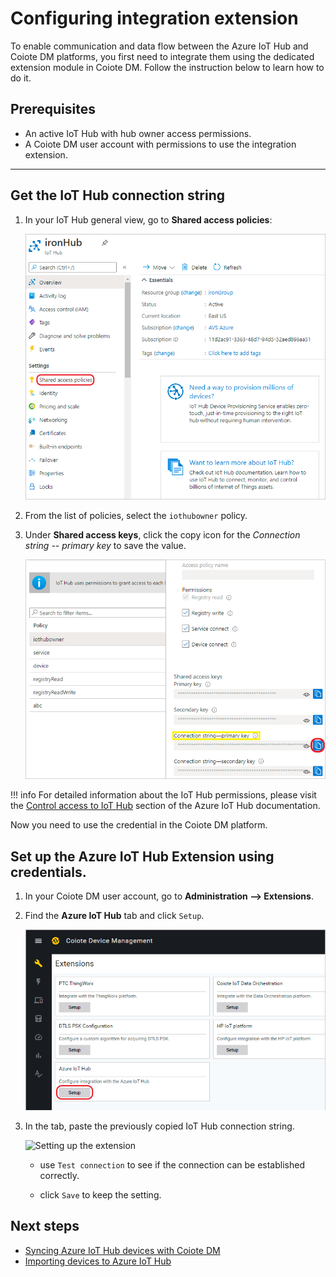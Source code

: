 # Configuring integration extension

To enable communication and data flow between the Azure IoT Hub and Coiote DM platforms, you first need to integrate them using the dedicated extension module in Coiote DM. Follow the instruction below to learn how to do it.

## Prerequisites

  - An active IoT Hub with hub owner access permissions.
  - A Coiote DM user account with permissions to use the integration extension.
__________________
## Get the IoT Hub connection string

  1. In your IoT Hub general view, go to **Shared access policies**:

     ![IoT Hub Shared access policies](images/azure_hub_credentials.png "IoT Hub Shared access policies")

  2. From the list of policies, select the `iothubowner` policy.
  3. Under **Shared access keys**, click the copy icon for the *Connection string -- primary key* to save the value.

     ![IoT Hub Connection string](images/connection_string.png "IoT Hub Connection string")

  !!! info
      For detailed information about the IoT Hub permissions, please visit the [Control access to IoT Hub](https://docs.microsoft.com/en-us/azure/iot-hub/iot-hub-devguide-security#access-control-and-permissions) section of the Azure IoT Hub documentation.

  Now you need to use the credential in the Coiote DM platform.

## Set up the **Azure IoT Hub Extension** using credentials.  

   1. In your Coiote DM user account, go to **Administration --> Extensions**.
   2. Find the **Azure IoT Hub** tab and click `Setup`.

      ![Azure IoT Hub extension](images/azure_extension.png "Azure IoT Hub extension")

   3. In the tab, paste the previously copied IoT Hub connection string.

      ![Setting up the extension](images/extension_setup.png "Setting up the extension")

      - use `Test connection` to see if the connection can be established correctly.

      - click `Save` to keep the setting.

## Next steps
 - [Syncing Azure IoT Hub devices with Coiote DM](Device_operations/Syncing_devices_with_Coiote_DM.md)
 - [Importing devices to Azure IoT Hub](Device_operations/Importing_devices_to_Azure_IoT_Hub.md)
